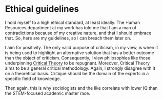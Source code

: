 # Ethical guidelines

I hold myself to a high ethical standard, at least ideally. The Human Resources department at my work has told me that I am a man of contradictions because of my creative nature, and that I should embrace that. So, here are my guidelines, so I can breach them later on.

I aim for positivity. The only valid purpose of criticism, in my view, is when it is being used to highlight an alternative solution that has a better outcome than the object of criticism. Consequently, I view philosophies like those underpinning [Critical Theory](http://en.wikipedia.org/Critical_theory) to be repugnant. Moreover, Critical Theory aims to be a general critical methodology. Again, I strongly disagree with it on a theoretical basis. Critique should be the domain of the experts in a specific field of knowledge.

Then again, this is why sociologists and the like correlate with lower IQ than the STEM-focused academic master race.

